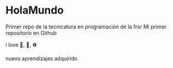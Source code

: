 # HolaMundo
Primer repo de la tecnicatura en programación de la frsr
Mi primer repositorio en Github

i love :icecream:, :hamburger:, :soccer:

nuevo aprendizajes adquirido
